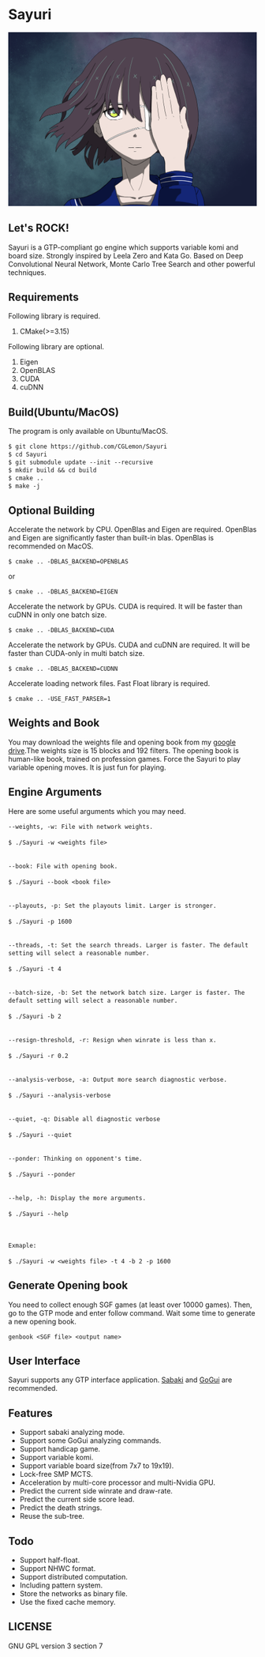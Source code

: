 # Sayuri

![picture](https://github.com/CGLemon/Sayuri/blob/master/img/sayuri-art.PNG)

## Let's ROCK!

Sayuri is a GTP-compliant go engine which supports variable komi and board size. Strongly inspired by Leela Zero and Kata Go. Based on Deep Convolutional Neural Network, Monte Carlo Tree Search and other powerful techniques.

## Requirements

Following library is required.

1. CMake(>=3.15)

Following library are optional.

1. Eigen
2. OpenBLAS
3. CUDA
4. cuDNN

## Build(Ubuntu/MacOS)

The program is only available on Ubuntu/MacOS.

    $ git clone https://github.com/CGLemon/Sayuri
    $ cd Sayuri
    $ git submodule update --init --recursive
    $ mkdir build && cd build
    $ cmake ..
    $ make -j

## Optional Building

Accelerate the network by CPU. OpenBlas and Eigen are required. OpenBlas and Eigen are significantly faster than built-in blas. OpenBlas is recommended on MacOS.

    $ cmake .. -DBLAS_BACKEND=OPENBLAS

or

    $ cmake .. -DBLAS_BACKEND=EIGEN

Accelerate the network by GPUs. CUDA is required. It will be faster than cuDNN in only one batch size.

    $ cmake .. -DBLAS_BACKEND=CUDA

Accelerate the network by GPUs. CUDA and cuDNN are required. It will be faster than CUDA-only in multi batch size.

    $ cmake .. -DBLAS_BACKEND=CUDNN


Accelerate loading network files. Fast Float library is required.

    $ cmake .. -USE_FAST_PARSER=1


## Weights and Book

You may download the weights file and opening book from my [google drive](https://drive.google.com/drive/folders/1SgPL3Eyhllr6BCDyi_7D8LnOUYxPAAxQ?usp=sharing).The weights size is 15 blocks and 192 filters. The opening book is human-like book, trained on profession games. Force the Sayuri to play variable opening moves. It is just fun for playing.

## Engine Arguments

Here are some useful arguments which you may need.

    --weights, -w: File with network weights.
    
    $ ./Sayuri -w <weights file>
    
    
    --book: File with opening book.
    
    $ ./Sayuri --book <book file>
    
    
    --playouts, -p: Set the playouts limit. Larger is stronger.
    
    $ ./Sayuri -p 1600
    
    
    --threads, -t: Set the search threads. Larger is faster. The default setting will select a reasonable number.
    
    $ ./Sayuri -t 4
    
    
    --batch-size, -b: Set the network batch size. Larger is faster. The default setting will select a reasonable number.
    
    $ ./Sayuri -b 2
    
    
    --resign-threshold, -r: Resign when winrate is less than x.
    
    $ ./Sayuri -r 0.2
    
    
    --analysis-verbose, -a: Output more search diagnostic verbose.
    
    $ ./Sayuri --analysis-verbose
    
    
    --quiet, -q: Disable all diagnostic verbose
    
    $ ./Sayuri --quiet
    
    
    --ponder: Thinking on opponent's time.
    
    $ ./Sayuri --ponder
    
    
    --help, -h: Display the more arguments.
    
    $ ./Sayuri --help
    
    
    
    Exmaple:
    
    $ ./Sayuri -w <weights file> -t 4 -b 2 -p 1600


## Generate Opening book

You need to collect enough SGF games (at least over 10000 games). Then, go to the GTP mode and enter follow command. Wait some time to generate a new opening book.

    genbook <SGF file> <output name>

## User Interface

Sayuri supports any GTP interface application. [Sabaki](https://sabaki.yichuanshen.de/) and [GoGui](https://github.com/Remi-Coulom/gogui) are recommended.

## Features

* Support sabaki analyzing mode.
* Support some GoGui analyzing commands.
* Support handicap game.
* Support variable komi.
* Support variable board size(from 7x7 to 19x19).
* Lock-free SMP MCTS.
* Acceleration by multi-core processor and multi-Nvidia GPU.
* Predict the current side winrate and draw-rate.
* Predict the current side score lead.
* Predict the death strings.
* Reuse the sub-tree.

## Todo

* Support half-float.
* Support NHWC format.
* Support distributed computation.
* Including pattern system.
* Store the networks as binary file.
* Use the fixed cache memory.

## LICENSE

GNU GPL version 3 section 7
